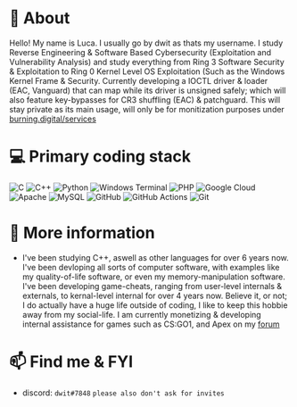 # 🤔 About 
Hello! My name is Luca. I usually go by dwit as thats my username. I study Reverse Engineering & Software Based Cybersecurity (Exploitation and Vulnerability Analysis) and study everything from Ring 3 Software Security & Exploitation to Ring 0 Kernel Level OS Exploitation (Such as the Windows Kernel Frame & Security. Currently developing a IOCTL driver & loader (EAC, Vanguard) that can map while its driver is unsigned safely; which will also feature key-bypasses for CR3 shuffling (EAC) & patchguard. This will stay private as its main usage, will only be for monitization purposes under [burning.digital/services](http://burning.digital)
# 💻 Primary coding stack
![C](https://img.shields.io/badge/c-%2300599C.svg?style=for-the-badge&logo=c&logoColor=white) ![C++](https://img.shields.io/badge/c++-%2300599C.svg?style=for-the-badge&logo=c%2B%2B&logoColor=white) ![Python](https://img.shields.io/badge/python-3670A0?style=for-the-badge&logo=python&logoColor=ffdd54) ![Windows Terminal](https://img.shields.io/badge/Windows%20Terminal-%234D4D4D.svg?style=for-the-badge&logo=windows-terminal&logoColor=white) ![PHP](https://img.shields.io/badge/php-%23777BB4.svg?style=for-the-badge&logo=php&logoColor=white) ![Google Cloud](https://img.shields.io/badge/GoogleCloud-%234285F4.svg?style=for-the-badge&logo=google-cloud&logoColor=white) ![Apache](https://img.shields.io/badge/apache-%23D42029.svg?style=for-the-badge&logo=apache&logoColor=white) ![MySQL](https://img.shields.io/badge/mysql-4479A1.svg?style=for-the-badge&logo=mysql&logoColor=white) ![GitHub](https://img.shields.io/badge/github-%23121011.svg?style=for-the-badge&logo=github&logoColor=white) ![GitHub Actions](https://img.shields.io/badge/github%20actions-%232671E5.svg?style=for-the-badge&logo=githubactions&logoColor=white) ![Git](https://img.shields.io/badge/git-%23F05033.svg?style=for-the-badge&logo=git&logoColor=white) 
# 💬 More information
- I've been studying C++, aswell as other languages for over 6 years now. I've been devloping all sorts of computer software, with examples like my quality-of-life software, or even my memory-manipulation software. I've been developing game-cheats, ranging from user-level internals & externals, to kernal-level internal for over 4 years now. Believe it, or not; I do actually have a huge life outside of coding, I like to keep this hobbie away from my social-life. I am currently monetizing & developing internal assistance for games such as CS:GO1, and Apex on my [forum](http://burning.digital)
# 📫 Find me & FYI
- discord: `dwit#7848`
 `please also don't ask for invites`

<!--
**lucaburns123/lucaburns123** is a ✨ _special_ ✨ repository because its `README.md` (this file) appears on your GitHub profile.

Here are some ideas to get you started:

- 🔭 I’m currently working on ...
- 🌱 I’m currently learning ...
- 👯 I’m looking to collaborate on ...
- 🤔 I’m looking for help with ...
- 💬 Ask me about ...
- 📫 How to reach me: ...
- 😄 Pronouns: ...
- ⚡ Fun fact: ...
-->
